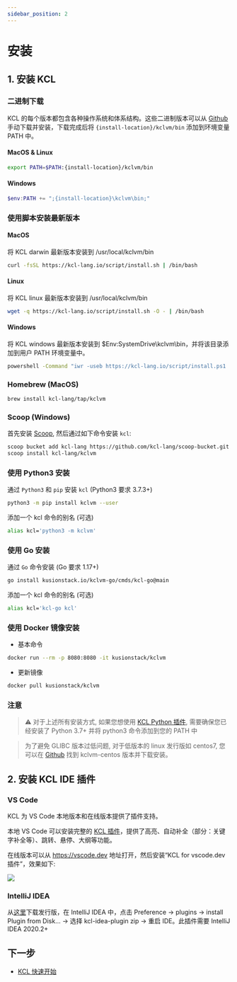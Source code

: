 ```yaml
---
sidebar_position: 2
---
```


# 安装

## 1. 安装 KCL

### 二进制下载

KCL 的每个版本都包含各种操作系统和体系结构。这些二进制版本可以从 [Github](https://github.com/KusionStack/KCLVM/releases/) 手动下载并安装，下载完成后将 `{install-location}/kclvm/bin` 添加到环境变量 PATH 中。

#### MacOS & Linux

```bash
export PATH=$PATH:{install-location}/kclvm/bin
```

#### Windows

```powershell
$env:PATH += ";{install-location}\kclvm\bin;"
```

### 使用脚本安装最新版本

#### MacOS

将 KCL darwin 最新版本安装到 /usr/local/kclvm/bin

```bash
curl -fsSL https://kcl-lang.io/script/install.sh | /bin/bash
```

#### Linux

将 KCL linux 最新版本安装到 /usr/local/kclvm/bin

```bash
wget -q https://kcl-lang.io/script/install.sh -O - | /bin/bash
```

#### Windows

将 KCL windows 最新版本安装到 $Env:SystemDrive\kclvm\bin，并将该目录添加到用户 PATH 环境变量中。

```bash
powershell -Command "iwr -useb https://kcl-lang.io/script/install.ps1 | iex"
```

### Homebrew (MacOS)

```bash
brew install kcl-lang/tap/kclvm
```

### Scoop (Windows)

首先安装 [Scoop](https://scoop.sh/), 然后通过如下命令安装 `kcl`:

```bash
scoop bucket add kcl-lang https://github.com/kcl-lang/scoop-bucket.git
scoop install kcl-lang/kclvm
```

### 使用 Python3 安装

通过 `Python3` 和 `pip` 安装 `kcl` (Python3 要求 3.7.3+)

```bash
python3 -m pip install kclvm --user
```

添加一个 kcl 命令的别名 (可选)

```bash
alias kcl='python3 -m kclvm'
```

### 使用 Go 安装

通过 `Go` 命令安装 (Go 要求 1.17+)

```bash
go install kusionstack.io/kclvm-go/cmds/kcl-go@main
```

添加一个 kcl 命令的别名 (可选)

```bash
alias kcl='kcl-go kcl'
```

### 使用 Docker 镜像安装

+ 基本命令

```bash
docker run --rm -p 8080:8080 -it kusionstack/kclvm
```

+ 更新镜像

```bash
docker pull kusionstack/kclvm
```

### 注意

> ⚠️ 对于上述所有安装方式, 如果您想使用 [KCL Python 插件](https://kcl-lang.io/docs/reference/plugin/overview), 需要确保您已经安装了 Python 3.7+ 并将 python3 命令添加到您的 PATH 中

> 为了避免 GLIBC 版本过低问题, 对于低版本的 linux 发行版如 centos7, 您可以在 [Github](https://github.com/KusionStack/KCLVM/releases/) 找到 kclvm-centos 版本并下载安装。

## 2. 安装 KCL IDE 插件

### VS Code

KCL 为 VS Code 本地版本和在线版本提供了插件支持。

本地 VS Code 可以安装完整的 [KCL 插件](https://marketplace.visualstudio.com/items?itemName=kcl.kcl-vscode-extension)，提供了高亮、自动补全（部分：关键字补全等）、跳转、悬停、大纲等功能。

在线版本可以从 https://vscode.dev 地址打开，然后安装“KCL for vscode.dev 插件”，效果如下:

![](/img/docs/user_docs/getting-started/install/ide-vscode.png)

### IntelliJ IDEA

从[这里](https://github.com/KusionStack/intellij-kcl)下载发行版，在 IntelliJ IDEA 中，点击 Preference -> plugins -> install Plugin from Disk... -> 选择 kcl-idea-plugin zip -> 重启 IDE。此插件需要 IntelliJ IDEA 2020.2+

## 下一步

+ [KCL 快速开始](/docs/user_docs/getting-started/kcl-quick-start)
